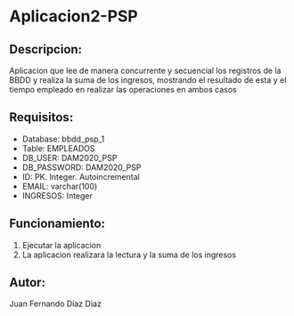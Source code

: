 # Aplicacion2-PSP
## Descripcion:
Aplicacion que lee de manera concurrente y secuencial los registros de la BBDD y realiza la suma de los ingresos, mostrando el resultado de esta y el tiempo empleado en realizar las operaciones en ambos casos
## Requisitos:
- Database: bbdd_psp_1
- Table: EMPLEADOS
- DB_USER: DAM2020_PSP
- DB_PASSWORD: DAM2020_PSP
- ID: PK. Integer. Autoincremental
- EMAIL: varchar(100)
- INGRESOS: Integer

## Funcionamiento:
1. Ejecutar la aplicacion
2. La aplicacion realizara la lectura y la suma de los ingresos

## Autor:
Juan Fernando Diaz Diaz
